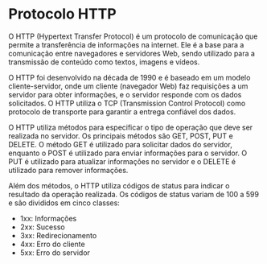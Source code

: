 # Protocolo HTTP

O HTTP (Hypertext Transfer Protocol) é um protocolo de comunicação que permite a transferência de informações na internet. Ele é a base para a comunicação entre navegadores e servidores Web, sendo utilizado para a transmissão de conteúdo como textos, imagens e vídeos.

O HTTP foi desenvolvido na década de 1990 e é baseado em um modelo cliente-servidor, onde um cliente (navegador Web) faz requisições a um servidor para obter informações, e o servidor responde com os dados solicitados. O HTTP utiliza o TCP (Transmission Control Protocol) como protocolo de transporte para garantir a entrega confiável dos dados.

O HTTP utiliza métodos para especificar o tipo de operação que deve ser realizada no servidor. Os principais métodos são GET, POST, PUT e DELETE. O método GET é utilizado para solicitar dados do servidor, enquanto o POST é utilizado para enviar informações para o servidor. O PUT é utilizado para atualizar informações no servidor e o DELETE é utilizado para remover informações.

Além dos métodos, o HTTP utiliza códigos de status para indicar o resultado da operação realizada. Os códigos de status variam de 100 a 599 e são divididos em cinco classes:

* 1xx: Informações
* 2xx: Sucesso
* 3xx: Redirecionamento
* 4xx: Erro do cliente
* 5xx: Erro do servidor


